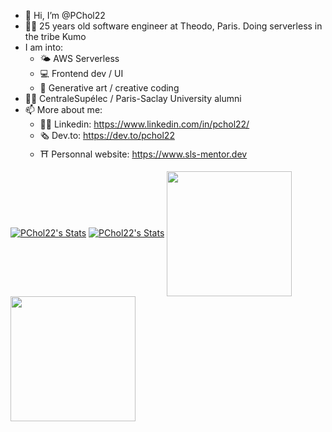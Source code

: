 - 👋 Hi, I’m @PChol22
- 👨‍💻 25 years old software engineer at Theodo, Paris. Doing serverless in the tribe Kumo
- I am into:
  - 🌤 AWS Serverless
  - 💻 Frontend dev / UI
  - 🎨 Generative art / creative coding
- 👨‍🎓 CentraleSupélec / Paris-Saclay University alumni
- 📫 More about me:
  - 🤵‍♂️ Linkedin: https://www.linkedin.com/in/pchol22/
  - 🗞 Dev.to: https://dev.to/pchol22
  - ⛩ Personnal website: https://www.sls-mentor.dev


[![PChol22's Stats](https://github-readme-stats.vercel.app/api/pin?username=sls-mentor&repo=sls-mentor&theme=dracula&hide_border=true&description_lines_count=3)](https://github.com/sls-mentor/sls-mentor)
[![PChol22's Stats](https://github-readme-stats.vercel.app/api/pin?username=PChol22&repo=sls-natgateway&theme=dracula&hide_border=true&description_lines_count=3)](https://github.com/Pchol22/sls-natgateway)
<a href="https://github.com/PChol22">
  <img height=200 align="center" src="https://github-readme-stats.vercel.app/api?username=PChol22&theme=dracula&hide_border=true" />
</a>
<a href="https://github.com/PChol22">
  <img height=200 align="center" src="https://github-readme-stats.vercel.app/api/top-langs?username=PChol22&layout=compact&langs_count=8&card_width=200&theme=dracula&hide_border=true" />
</a>
